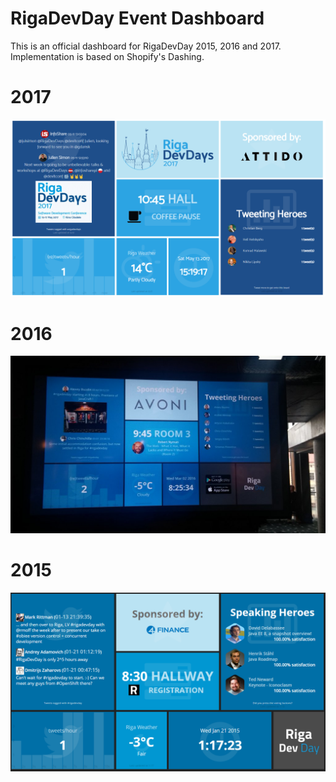 # RigaDevDay Event Dashboard

This is an official dashboard for RigaDevDay 2015, 2016 and 2017. Implementation is based on Shopify's Dashing.

# 2017

<img src="https://raw.githubusercontent.com/RigaDevDay/rdd-dashboard/master/assets/images/preview/preview2017.png" />

# 2016

<img src="https://raw.githubusercontent.com/RigaDevDay/rdd-dashboard/master/assets/images/preview/preview2016.png" />

# 2015

<img src="https://raw.githubusercontent.com/RigaDevDay/rdd-dashboard/master/assets/images/preview/preview2015.png" />
